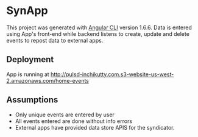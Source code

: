 # SynApp

This project was generated with [Angular CLI](https://github.com/angular/angular-cli) version 1.6.6.
Data is entered using App's front-end while backend listens to create, update and delete events to repost data to external apps.

## Deployment

App is running at http://pulsd-inchikutty.com.s3-website-us-west-2.amazonaws.com/home-events

## Assumptions

* Only unique events are entered by user
* All events entered are done without info errors
* External apps have provided data store APIS for the syndicator.
